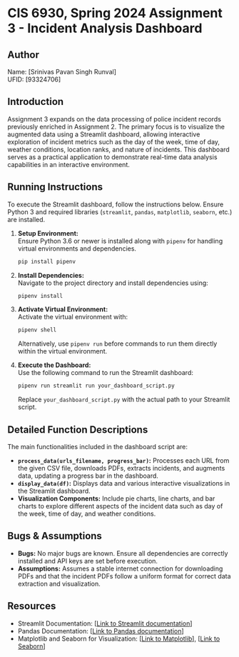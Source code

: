 
# CIS 6930, Spring 2024 Assignment 3 - Incident Analysis Dashboard

## Author
Name: [Srinivas Pavan Singh Runval]  
UFID: [93324706]

## Introduction
Assignment 3 expands on the data processing of police incident records previously enriched in Assignment 2. The primary focus is to visualize the augmented data using a Streamlit dashboard, allowing interactive exploration of incident metrics such as the day of the week, time of day, weather conditions, location ranks, and nature of incidents. This dashboard serves as a practical application to demonstrate real-time data analysis capabilities in an interactive environment.

## Running Instructions
To execute the Streamlit dashboard, follow the instructions below. Ensure Python 3 and required libraries (`streamlit`, `pandas`, `matplotlib`, `seaborn`, etc.) are installed.

1. **Setup Environment:**  
   Ensure Python 3.6 or newer is installed along with `pipenv` for handling virtual environments and dependencies.
   ```bash
   pip install pipenv
   ```

2. **Install Dependencies:**  
   Navigate to the project directory and install dependencies using:
   ```bash
   pipenv install
   ```

3. **Activate Virtual Environment:**  
   Activate the virtual environment with:
   ```bash
   pipenv shell
   ```
   Alternatively, use `pipenv run` before commands to run them directly within the virtual environment.

4. **Execute the Dashboard:**  
   Use the following command to run the Streamlit dashboard:
   ```bash
   pipenv run streamlit run your_dashboard_script.py
   ```
   Replace `your_dashboard_script.py` with the actual path to your Streamlit script.

## Detailed Function Descriptions
The main functionalities included in the dashboard script are:

- **`process_data(urls_filename, progress_bar)`:** Processes each URL from the given CSV file, downloads PDFs, extracts incidents, and augments data, updating a progress bar in the dashboard.
- **`display_data(df)`:** Displays data and various interactive visualizations in the Streamlit dashboard.
- **Visualization Components:** Include pie charts, line charts, and bar charts to explore different aspects of the incident data such as day of the week, time of day, and weather conditions.

## Bugs & Assumptions
- **Bugs:** No major bugs are known. Ensure all dependencies are correctly installed and API keys are set before execution.
- **Assumptions:** Assumes a stable internet connection for downloading PDFs and that the incident PDFs follow a uniform format for correct data extraction and visualization.

## Resources
- Streamlit Documentation: [[Link to Streamlit documentation](https://docs.streamlit.io)]
- Pandas Documentation: [[Link to Pandas documentation](https://pandas.pydata.org/pandas-docs/stable/index.html)]
- Matplotlib and Seaborn for Visualization: [[Link to Matplotlib](https://matplotlib.org)], [[Link to Seaborn](https://seaborn.pydata.org)]
